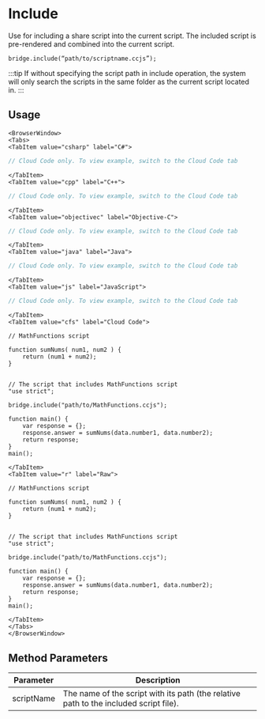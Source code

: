 # Include

Use for including a share script into the current script. The included script is pre-rendered and combined into the current script.

```
bridge.include(“path/to/scriptname.ccjs”); 
```

:::tip
If without specifying the script path in include operation, the system will only search the scripts in the same folder as the current script located in.
:::

## Usage

```mdx-code-block
<BrowserWindow>
<Tabs>
<TabItem value="csharp" label="C#">
```

```csharp
// Cloud Code only. To view example, switch to the Cloud Code tab
```

```mdx-code-block
</TabItem>
<TabItem value="cpp" label="C++">
```

```cpp
// Cloud Code only. To view example, switch to the Cloud Code tab
```

```mdx-code-block
</TabItem>
<TabItem value="objectivec" label="Objective-C">
```

```objectivec
// Cloud Code only. To view example, switch to the Cloud Code tab
```

```mdx-code-block
</TabItem>
<TabItem value="java" label="Java">
```

```java
// Cloud Code only. To view example, switch to the Cloud Code tab
```

```mdx-code-block
</TabItem>
<TabItem value="js" label="JavaScript">
```

```javascript
// Cloud Code only. To view example, switch to the Cloud Code tab
```

```mdx-code-block
</TabItem>
<TabItem value="cfs" label="Cloud Code">
```

```cfscript
// MathFunctions script

function sumNums( num1, num2 ) {
    return (num1 + num2);
}


// The script that includes MathFunctions script
"use strict";

bridge.include("path/to/MathFunctions.ccjs");

function main() {
    var response = {};
    response.answer = sumNums(data.number1, data.number2);
    return response;
}
main();
```

```mdx-code-block
</TabItem>
<TabItem value="r" label="Raw">
```

```cfscript
// MathFunctions script

function sumNums( num1, num2 ) {
    return (num1 + num2);
}


// The script that includes MathFunctions script
"use strict";

bridge.include("path/to/MathFunctions.ccjs");

function main() {
    var response = {};
    response.answer = sumNums(data.number1, data.number2);
    return response;
}
main();
```

```mdx-code-block
</TabItem>
</Tabs>
</BrowserWindow>
```

## Method Parameters
Parameter | Description
--------- | -----------
scriptName | The name of the script with its path (the relative path to the included script file).


